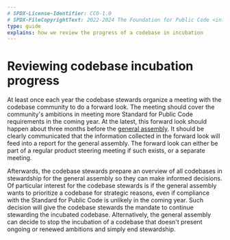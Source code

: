 ```yaml
---
# SPDX-License-Identifier: CC0-1.0
# SPDX-FileCopyrightText: 2022-2024 The Foundation for Public Code <info@publiccode.net>
type: guide
explains: how we review the progress of a codebase in incubation
---
```


# Reviewing codebase incubation progress

At least once each year the codebase stewards organize a meeting with the codebase community to do a forward look.
The meeting should cover the community's ambitions in meeting more Standard for Public Code requirements in the coming year.
At the latest, this forward look should happen about three months before the [general assembly](../../organization/governance-model.md#general-assembly).
It should be clearly communicated that the information collected in the forward look will feed into a report for the general assembly.
The forward look can either be part of a regular product steering meeting if such exists, or a separate meeting.

Afterwards, the codebase stewards prepare an overview of all codebases in stewardship for the general assembly so they can make informed decisions.
Of particular interest for the codebase stewards is if the general assembly wants to prioritize a codebase for strategic reasons, even if compliance with the Standard for Public Code is unlikely in the coming year.
Such decision will give the codebase stewards the mandate to continue stewarding the incubated codebase.
Alternatively, the general assembly can decide to stop the incubation of a codebase that doesn't present ongoing or renewed ambitions and simply end stewardship.
